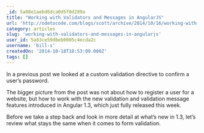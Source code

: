```yaml
---
_id: 5a88e1aebd6dca0d5f0d289a
title: "Working with Validators and Messages in AngularJS"
url: 'http://odetocode.com/blogs/scott/archive/2014/10/16/working-with-validators-and-messages-in-angularjs.aspx'
category: articles
slug: 'working-with-validators-and-messages-in-angularjs'
user_id: 5a83ce59d6eb0005c4ecda2c
username: 'bill-s'
createdOn: '2014-10-18T18:53:09.000Z'
tags: []
---
```


In a previous post we looked at a custom validation directive to confirm a user’s password.

The bigger picture from the post was not about how to register a user for a website, but how to work with the new validation and validation message features introduced in Angular 1.3, which just fully released this week.

Before we take a step back and look in more detail at what’s new in 1.3, let’s review what stays the same when it comes to form validation.

